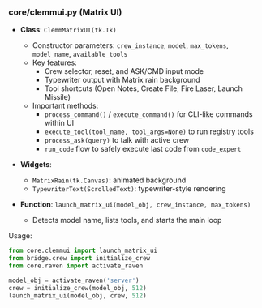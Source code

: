 ### core/clemmui.py (Matrix UI)

- **Class**: `ClemmMatrixUI(tk.Tk)`
  - Constructor parameters: `crew_instance`, `model`, `max_tokens`, `model_name`, `available_tools`
  - Key features:
    - Crew selector, reset, and ASK/CMD input mode
    - Typewriter output with Matrix rain background
    - Tool shortcuts (Open Notes, Create File, Fire Laser, Launch Missile)
  - Important methods:
    - `process_command()` / `execute_command()` for CLI-like commands within UI
    - `execute_tool(tool_name, tool_args=None)` to run registry tools
    - `process_ask(query)` to talk with active crew
    - `run_code` flow to safely execute last code from `code_expert`

- **Widgets**:
  - `MatrixRain(tk.Canvas)`: animated background
  - `TypewriterText(ScrolledText)`: typewriter-style rendering

- **Function**: `launch_matrix_ui(model_obj, crew_instance, max_tokens)`
  - Detects model name, lists tools, and starts the main loop

Usage:
```python
from core.clemmui import launch_matrix_ui
from bridge.crew import initialize_crew
from core.raven import activate_raven

model_obj = activate_raven('server')
crew = initialize_crew(model_obj, 512)
launch_matrix_ui(model_obj, crew, 512)
```